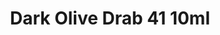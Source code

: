 ---
layout: product
title: "Dark Olive Drab 41 10ml"
price: "330" 
desc: "Acrylic Laquer 10mL"
img_path: "/assets/img/RC259.webp"
brand: "AK "
available: true
special_offer: false
new: false
soon: false
cat: "020000"
subcat: "020200"
subsubcat: "020201"
sifra: "RC259"
popular: false
spec: true
---